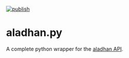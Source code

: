 [![publish](https://github.com/geektype/adhan.py/actions/workflows/publish.yml/badge.svg)](https://github.com/geektype/adhan.py/actions/workflows/publish.yml)

# aladhan.py
A complete python wrapper for the [aladhan API](https://aladhan.com/prayer-times-api). 
